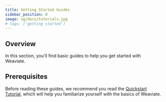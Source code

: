 ```yaml
---
title: Getting Started Guides
sidebar_position: 0
image: og/docs/tutorials.jpg
# tags: ['getting started']
---
```



## Overview

In this section, you'll find basic guides to help you get started with Weaviate.

## Prerequisites

Before reading these guides, we recommend you read the [Quickstart Tutorial](../quickstart/index.md), which will help you familiarize yourself with the basics of Weaviate.
